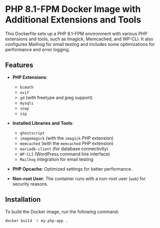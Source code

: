 # PHP 8.1-FPM Docker Image with Additional Extensions and Tools

This Dockerfile sets up a PHP 8.1-FPM environment with various PHP extensions and tools, such as Imagick, Memcached, and WP-CLI. It also configures Mailhog for email testing and includes some optimizations for performance and error logging.

## Features

- **PHP Extensions**:
  - `bcmath`
  - `exif`
  - `gd` (with freetype and jpeg support)
  - `mysqli`
  - `soap`
  - `zip`

- **Installed Libraries and Tools**:
  - `ghostscript`
  - `imagemagick` (with the `imagick` PHP extension)
  - `memcached` (with the `memcached` PHP extension)
  - `mariadb-client` (for database connectivity)
  - `WP-CLI` (WordPress command line interface)
  - `Mailhog` integration for email testing
  
- **PHP Opcache**: Optimized settings for better performance.
  
- **Non-root User**: The container runs with a non-root user (`web`) for security reasons.

## Installation

To build the Docker image, run the following command:

```bash
docker build -t my-php-app .
